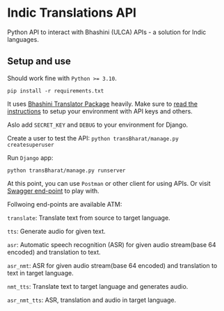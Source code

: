 # Indic Translations API
Python API to interact with Bhashini (ULCA) APIs - a solution for Indic languages.

## Setup and use

Should work fine with `Python >= 3.10`.

```
pip install -r requirements.txt
```

It uses [Bhashini Translator Package](https://github.com/dteklavya/bhashini_translator) heavily. Make sure to [read the instructions](https://github.com/dteklavya/bhashini_translator?tab=readme-ov-file#pythonic-bhashini-translator) to setup your environment with API keys and others.

Aslo add `SECRET_KEY` and `DEBUG` to your environment for Django.

Create a user to test the API: ```python transBharat/manage.py createsuperuser```

Run `Django` app:

```
python transBharat/manage.py runserver
```

At this point, you can use `Postman` or other client for using APIs. Or visit [Swagger end-point](http://localhost:8000/api/schema/swagger-ui/) to play with.

Follwoing end-points are available ATM:

`translate`: Translate text from source to target language.

`tts`: Generate audio for given text.

`asr`: Automatic speech recognition (ASR) for given audio stream(base 64 encoded) and translation to text.

`asr_nmt`: ASR for given audio stream(base 64 encoded) and translation to text in target language.

`nmt_tts`: Translate text to target language and generates audio.

`asr_nmt_tts`: ASR, translation and audio in target language.


